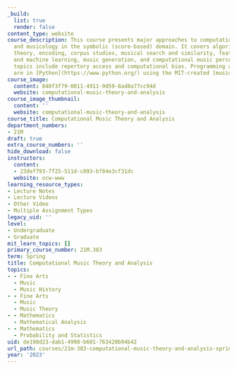 ```yaml
---
_build:
  list: true
  render: false
content_type: website
course_description: This course presents major approaches to computational music theory
  and musicology in the symbolic (score-based) domain. It covers algorithms for music
  theory, encoding, corpus studies, musical search and similarity, feature extraction
  and machine learning, music generation, and computational music perception. Other
  topics include repertory access and computational bias. Programming assignments
  are in [Python](https://www.python.org/) using the MIT-created [music21 toolkit.](https://www.music21.org/music21docs/)
course_image:
  content: 840f3f79-0011-4911-9d59-8ad8a77cc94d
  website: computational-music-theory-and-analysis
course_image_thumbnail:
  content: ''
  website: computational-music-theory-and-analysis
course_title: Computational Music Theory and Analysis
department_numbers:
- 21M
draft: true
extra_course_numbers: ''
hide_download: false
instructors:
  content:
  - 23def793-7f25-511d-c893-bf84e3cf31dc
  website: ocw-www
learning_resource_types:
- Lecture Notes
- Lecture Videos
- Other Video
- Multiple Assignment Types
legacy_uid: ''
level:
- Undergraduate
- Graduate
mit_learn_topics: []
primary_course_number: 21M.383
term: Spring
title: Computational Music Theory and Analysis
topics:
- - Fine Arts
  - Music
  - Music History
- - Fine Arts
  - Music
  - Music Theory
- - Mathematics
  - Mathematical Analysis
- - Mathematics
  - Probability and Statistics
uid: de198d23-dab1-4998-b601-763420b94b42
url_path: courses/21m-383-computational-music-theory-and-analysis-spring-2023
year: '2023'
---
```

